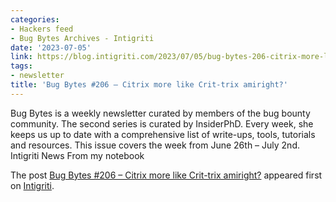 ```yaml
---
categories:
- Hackers feed
- Bug Bytes Archives - Intigriti
date: '2023-07-05'
link: https://blog.intigriti.com/2023/07/05/bug-bytes-206-citrix-more-like-crit-trix-amiright/
tags:
- newsletter
title: 'Bug Bytes #206 – Citrix more like Crit-trix amiright?'
---
```


<p>Bug Bytes is a weekly newsletter curated by members of the bug bounty community. The second series is curated by InsiderPhD. Every week, she keeps us up to date with a comprehensive list of write-ups, tools, tutorials and resources. This issue covers the week from June 26th &#8211; July 2nd. Intigriti News From my notebook</p> <p>The post <a href="https://blog.intigriti.com/2023/07/05/bug-bytes-206-citrix-more-like-crit-trix-amiright/" rel="nofollow">Bug Bytes #206 &#8211; Citrix more like Crit-trix amiright?</a> appeared first on <a href="https://blog.intigriti.com" rel="nofollow">Intigriti</a>.</p>

